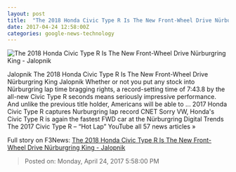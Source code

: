 ```yaml
---
layout: post
title:  "The 2018 Honda Civic Type R Is The New Front-Wheel Drive Nürburgring King - Jalopnik"
date: 2017-04-24 12:58:00Z
categories: google-news-technology
---
```


![The 2018 Honda Civic Type R Is The New Front-Wheel Drive Nürburgring King - Jalopnik](https://i.kinja-img.com/gawker-media/image/upload/s--z-vprxdd--/c_fill,fl_progressive,g_center,h_900,q_80,w_1600/lyt8cuz23lfcflfyg22v.jpg)

Jalopnik The 2018 Honda Civic Type R Is The New Front-Wheel Drive Nürburgring King Jalopnik Whether or not you put any stock into Nürburgring lap time bragging rights, a record-setting time of 7:43.8 by the all-new Civic Type R seconds means seriously impressive performance. And unlike the previous title holder, Americans will be able to ... 2017 Honda Civic Type R captures Nurburgring lap record CNET Sorry VW, Honda's Civic Type R is again the fastest FWD car at the Nürburgring Digital Trends The 2017 Civic Type R – “Hot Lap” YouTube all 57 news articles »


Full story on F3News: [The 2018 Honda Civic Type R Is The New Front-Wheel Drive Nürburgring King - Jalopnik](http://www.f3nws.com/n/FWsKjF)

> Posted on: Monday, April 24, 2017 5:58:00 PM
